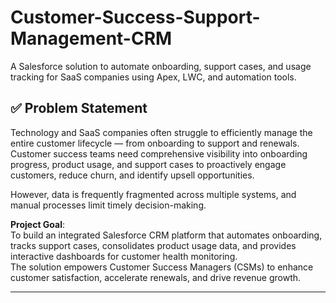 # Customer-Success-Support-Management-CRM
A Salesforce solution to automate onboarding, support cases, and usage tracking for SaaS companies using Apex, LWC, and automation tools.

## ✅ Problem Statement

Technology and SaaS companies often struggle to efficiently manage the entire customer lifecycle — from onboarding to support and renewals.  
Customer success teams need comprehensive visibility into onboarding progress, product usage, and support cases to proactively engage customers, reduce churn, and identify upsell opportunities.  

However, data is frequently fragmented across multiple systems, and manual processes limit timely decision-making.  

**Project Goal**:  
To build an integrated Salesforce CRM platform that automates onboarding, tracks support cases, consolidates product usage data, and provides interactive dashboards for customer health monitoring.  
The solution empowers Customer Success Managers (CSMs) to enhance customer satisfaction, accelerate renewals, and drive revenue growth.

---

